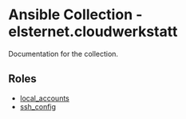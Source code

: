 # Ansible Collection - elsternet.cloudwerkstatt

Documentation for the collection.

## Roles

- [local_accounts](ansible_collections/elsternet/cloudwerkstatt/roles/local_accounts/README.md)
- [ssh_config](ansible_collections/elsternet/cloudwerkstatt/roles/ssh_config/README.md)
